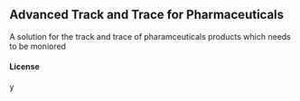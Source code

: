 ## Advanced Track and Trace for Pharmaceuticals

A solution for the track and trace of pharamceuticals products which needs to be moniored

#### License

y